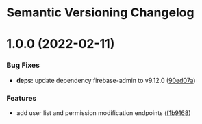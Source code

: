 # Semantic Versioning Changelog

# 1.0.0 (2022-02-11)


### Bug Fixes

* **deps:** update dependency firebase-admin to v9.12.0 ([90ed07a](https://github.com/SHSUSAC/subman2-server-api/commit/90ed07aabc23498458866f531230a6dc15660906))


### Features

* add user list and permission modification endpoints ([f1b9168](https://github.com/SHSUSAC/subman2-server-api/commit/f1b9168b2f1eea75f644447996495209917c62b6))
